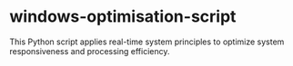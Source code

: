 # windows-optimisation-script
This Python script applies real-time system principles to optimize system responsiveness and processing efficiency.
